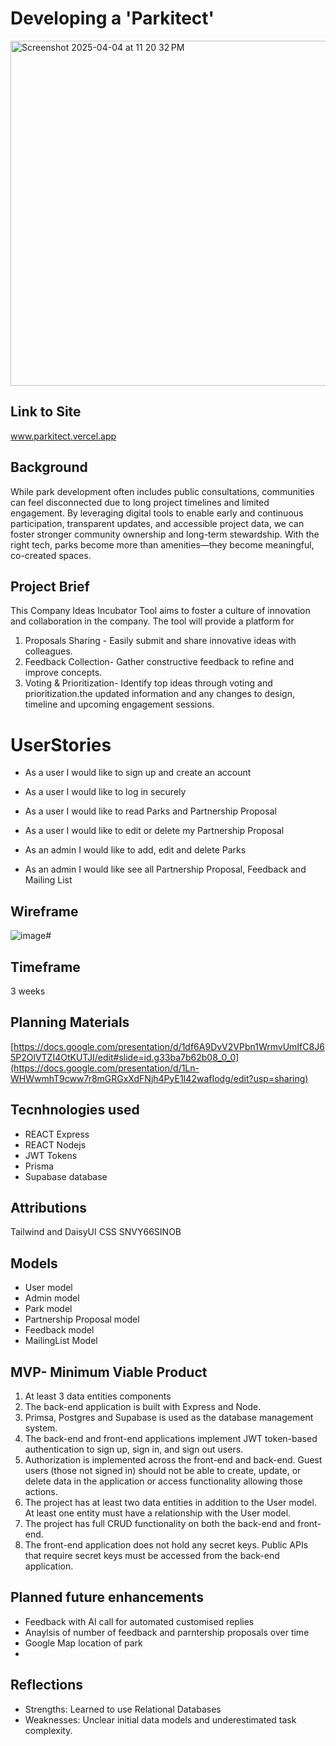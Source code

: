 # Developing a 'Parkitect' 
<img width="552" alt="Screenshot 2025-04-04 at 11 20 32 PM" src="https://github.com/user-attachments/assets/04383883-4f39-4425-80bc-b1f946b1acd7" />

## Link to Site
www.parkitect.vercel.app

## Background
While park development often includes public consultations, communities can feel disconnected due to long project timelines and limited engagement. By leveraging digital tools to enable early and continuous participation, transparent updates, and accessible project data, we can foster stronger community ownership and long-term stewardship. With the right tech, parks become more than amenities—they become meaningful, co-created spaces.

## Project Brief
This Company Ideas Incubator Tool aims to foster a culture of innovation and collaboration in the company. The tool will provide a platform for
1. Proposals Sharing - Easily submit and share innovative ideas with colleagues.
2. Feedback Collection- Gather constructive feedback to refine and improve concepts.
3. Voting & Prioritization- Identify top ideas through voting and prioritization.the updated information and any changes to design, timeline and upcoming engagement sessions.

# UserStories 
- As a user I would like to sign up and create an account
- As a user I would like to log in securely 
- As a user I would like to read Parks and Partnership Proposal
- As a user I would like to edit or delete my Partnership Proposal

- As an admin I would like to add, edit and delete Parks
- As an admin I would like see all Partnership Proposal, Feedback and Mailing List

## Wireframe
![image](https://github.com/user-attachments/assets/d583f174-71ba-4e1c-a201-86bc341157d0)# 


## Timeframe
3 weeks

## Planning Materials
[https://docs.google.com/presentation/d/1df6A9DvV2VPbn1WrmvUmIfC8J65P2OlVTZI4OtKUTJI/edit#slide=id.g33ba7b62b08_0_0](https://docs.google.com/presentation/d/1Ln-WHWwmhT9cww7r8mGRGxXdFNjh4PyE1I42wafIodg/edit?usp=sharing)

## Tecnhnologies used
- REACT Express
- REACT Nodejs
- JWT Tokens
- Prisma
- Supabase database

## Attributions
Tailwind and DaisyUI CSS
SNVY66SINOB

## Models
- User model
- Admin model 
- Park model
- Partnership Proposal model
- Feedback model
- MailingList Model


## MVP- Minimum Viable Product
1. At least 3 data entities components
2. The back-end application is built with Express and Node.
3. Primsa, Postgres and Supabase is used as the database management system.
4. The back-end and front-end applications implement JWT token-based authentication to sign up, sign in, and sign out users.
5. Authorization is implemented across the front-end and back-end. Guest users (those not signed in) should not be able to create, update, or delete data in the application or access functionality allowing those actions.
6. The project has at least two data entities in addition to the User model. At least one entity must have a relationship with the User model.
7. The project has full CRUD functionality on both the back-end and front-end.
8. The front-end application does not hold any secret keys. Public APIs that require secret keys must be accessed from the back-end application.

## Planned future enhancements
- Feedback with AI call for automated customised replies
- Anaylsis of number of feedback and parntership proposals over time
- Google Map location of park
- 

## Reflections
- Strengths: Learned to use Relational Databases 
- Weaknesses: Unclear initial data models and underestimated task complexity.



